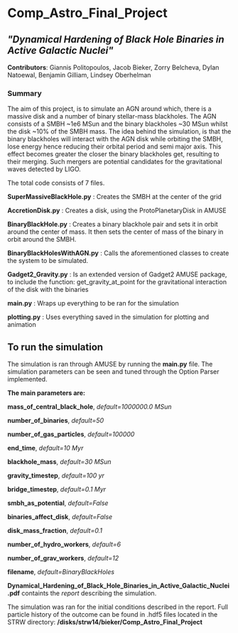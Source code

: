 # Comp_Astro_Final_Project
## *"Dynamical Hardening of Black Hole Binaries in Active Galactic Nuclei"*

__Contributors__:   Giannis Politopoulos, 
		Jacob Bieker, 
		Zorry Belcheva, 
		Dylan Natoewal, 
		Benjamin Gilliam, 
		Lindsey Oberhelman

### Summary
The aim of this project, is to simulate an AGN around which, there is a massive disk and a number of binary stellar-mass blackholes. The AGN consists of a SMBH ~1e6 MSun and the binary blackholes ~30 MSun whilst the disk ~10% of the SMBH mass.
The idea behind the simulation, is that the binary blackholes will interact with the AGN disk while orbiting the SMBH, lose energy hence reducing their orbital period and semi major axis. This effect becomes greater the closer the binary blackholes get, resulting to their merging. Such mergers are potential candidates for the gravitational waves detected by LIGO.

The total code consists of 7 files.

__SuperMassiveBlackHole.py__ : Creates the SMBH at the center of the grid

__AccretionDisk.py__ : Creates a disk, using the ProtoPlanetaryDisk in AMUSE

__BinaryBlackHole.py__ : Creates a binary blackhole pair and sets it in orbit around the center of mass. It then sets the center of mass of the binary in orbit around the SMBH.

__BinaryBlackHolesWithAGN.py__ : Calls the aforementioned classes to create the system to be simulated.

__Gadget2_Gravity.py__ : Is an extended version of Gadget2 AMUSE package, to include the function: get_gravity_at_point for the gravitational interaction of the disk with the binaries

__main.py__ : Wraps up everything to be ran for the simulation

__plotting.py__ : Uses everything saved in the simulation for plotting and animation

## To run the simulation
The simulation is ran through AMUSE by running the __main.py__ file. The simulation parameters can be seen and tuned through the Option Parser implemented.

__The main parameters are:__ 

  **mass_of_central_black_hole**,	_default=1000000.0 MSun_
  
  **number_of_binaries**,	_default=50_
  
  **number_of_gas_particles**,	_default=100000_
  
**end_time**,	_default=10 Myr_
  
  **blackhole_mass**,	_default=30 MSun_
  
  **gravity_timestep**,	_default=100 yr_
  
  **bridge_timestep**,	_default=0.1 Myr_
  
  **smbh_as_potential**,	_default=False_
  
  **binaries_affect_disk**,	_default=False_
  
  **disk_mass_fraction**,	_default=0.1_
  
  **number_of_hydro_workers**,	_default=6_
  
  **number_of_grav_workers**,	_default=12_
  
**filename**,	_default=BinaryBlackHoles_



__Dynamical_Hardening_of_Black_Hole_Binaries_in_Active_Galactic_Nuclei.pdf__ containts the _report_ describing the simulation.

The simulation was ran for the initial conditions described in the report. Full particle history of the outcome can be found in .hdf5 files located in the STRW directory:
__/disks/strw14/bieker/Comp_Astro_Final_Project__
